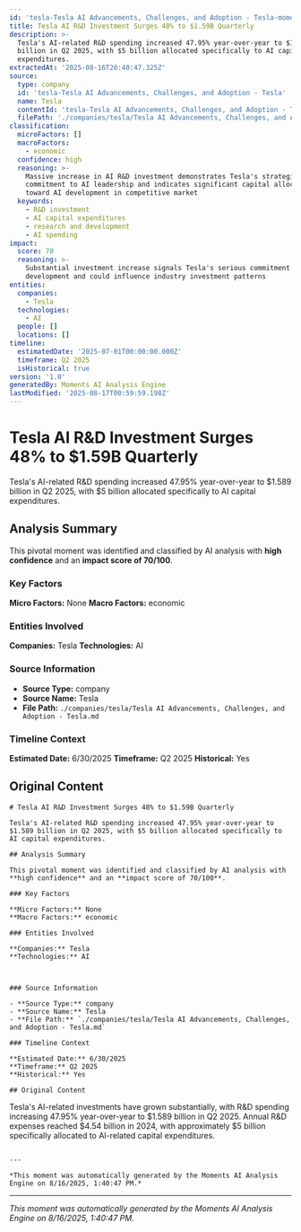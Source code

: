 ```yaml
---
id: 'tesla-Tesla AI Advancements, Challenges, and Adoption - Tesla-moment-5'
title: Tesla AI R&D Investment Surges 48% to $1.59B Quarterly
description: >-
  Tesla's AI-related R&D spending increased 47.95% year-over-year to $1.589
  billion in Q2 2025, with $5 billion allocated specifically to AI capital
  expenditures.
extractedAt: '2025-08-16T20:40:47.325Z'
source:
  type: company
  id: 'tesla-Tesla AI Advancements, Challenges, and Adoption - Tesla'
  name: Tesla
  contentId: 'tesla-Tesla AI Advancements, Challenges, and Adoption - Tesla'
  filePath: './companies/tesla/Tesla AI Advancements, Challenges, and Adoption - Tesla.md'
classification:
  microFactors: []
  macroFactors:
    - economic
  confidence: high
  reasoning: >-
    Massive increase in AI R&D investment demonstrates Tesla's strategic
    commitment to AI leadership and indicates significant capital allocation
    toward AI development in competitive market
  keywords:
    - R&D investment
    - AI capital expenditures
    - research and development
    - AI spending
impact:
  score: 70
  reasoning: >-
    Substantial investment increase signals Tesla's serious commitment to AI
    development and could influence industry investment patterns
entities:
  companies:
    - Tesla
  technologies:
    - AI
  people: []
  locations: []
timeline:
  estimatedDate: '2025-07-01T00:00:00.000Z'
  timeframe: Q2 2025
  isHistorical: true
version: '1.0'
generatedBy: Moments AI Analysis Engine
lastModified: '2025-08-17T00:59:59.198Z'
---
```

# Tesla AI R&D Investment Surges 48% to $1.59B Quarterly

Tesla's AI-related R&D spending increased 47.95% year-over-year to $1.589 billion in Q2 2025, with $5 billion allocated specifically to AI capital expenditures.

## Analysis Summary

This pivotal moment was identified and classified by AI analysis with **high confidence** and an **impact score of 70/100**.

### Key Factors

**Micro Factors:** None
**Macro Factors:** economic

### Entities Involved

**Companies:** Tesla
**Technologies:** AI



### Source Information

- **Source Type:** company
- **Source Name:** Tesla
- **File Path:** `./companies/tesla/Tesla AI Advancements, Challenges, and Adoption - Tesla.md`

### Timeline Context

**Estimated Date:** 6/30/2025
**Timeframe:** Q2 2025
**Historical:** Yes

## Original Content

```
# Tesla AI R&D Investment Surges 48% to $1.59B Quarterly

Tesla's AI-related R&D spending increased 47.95% year-over-year to $1.589 billion in Q2 2025, with $5 billion allocated specifically to AI capital expenditures.

## Analysis Summary

This pivotal moment was identified and classified by AI analysis with **high confidence** and an **impact score of 70/100**.

### Key Factors

**Micro Factors:** None
**Macro Factors:** economic

### Entities Involved

**Companies:** Tesla
**Technologies:** AI



### Source Information

- **Source Type:** company
- **Source Name:** Tesla
- **File Path:** `./companies/tesla/Tesla AI Advancements, Challenges, and Adoption - Tesla.md`

### Timeline Context

**Estimated Date:** 6/30/2025
**Timeframe:** Q2 2025
**Historical:** Yes

## Original Content

```
Tesla's AI-related investments have grown substantially, with R&D spending increasing 47.95% year-over-year to $1.589 billion in Q2 2025. Annual R&D expenses reached $4.54 billion in 2024, with approximately $5 billion specifically allocated to AI-related capital expenditures.
```

---

*This moment was automatically generated by the Moments AI Analysis Engine on 8/16/2025, 1:40:47 PM.*

```

---

*This moment was automatically generated by the Moments AI Analysis Engine on 8/16/2025, 1:40:47 PM.*
